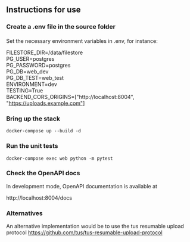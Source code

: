 ## Instructions for use

### Create a .env file in the source folder
####
Set the necessary environment variables in .env, for instance:

FILESTORE_DIR=/data/filestore\
PG_USER=postgres\
PG_PASSWORD=postgres\
PG_DB=web_dev\
PG_DB_TEST=web_test\
ENVIRONMENT=dev\
TESTING=True\
BACKEND_CORS_ORIGINS=["http://localhost:8004", "https://uploads.example.com"]

### Bring up the stack
`docker-compose up --build -d`

### Run the unit tests 

`docker-compose exec web python -m pytest`

### Check the OpenAPI docs 

In development mode, OpenAPI documentation is available at

http://localhost:8004/docs

### Alternatives

An alternative implementation would be to use the tus resumable upload protocol
https://github.com/tus/tus-resumable-upload-protocol